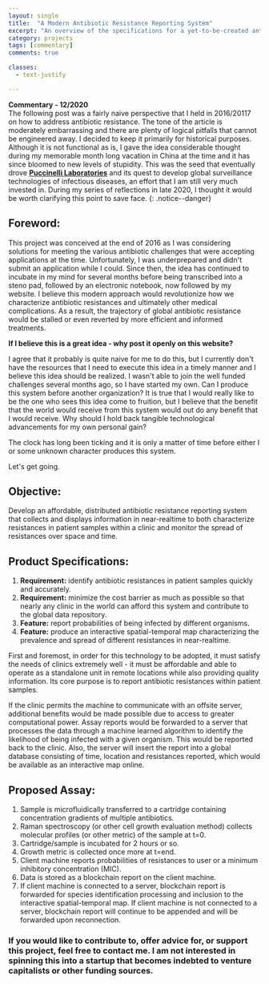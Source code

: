 ```yaml
---
layout: single
title:  "A Modern Antibiotic Resistance Reporting System"
excerpt: "An overview of the specifications for a yet-to-be-created antibiotic resistance reporting system."
category: projects
tags: [commentary]
comments: true

classes:
  - text-justify

---
```


**Commentary - 12/2020**  
The following post was a fairly naive perspective that I held in 2016/20117 on how to address antibiotic resistance. The tone of the article is moderately embarrassing and there are plenty of logical pitfalls that cannot be engineered away. I decided to keep it primarily for historical purposes. Although it is not functional as is, I gave the idea considerable thought during my memorable month long vacation in China at the time and it has since bloomed to new levels of stupidity. This was the seed that eventually drove **[Puccinelli Laboratories](https://puccilabs.com/about/)** and its quest to develop global surveillance technologies of infectious diseases, an effort that I am still very much invested in. During my series of reflections in late 2020, I thought it would be worth clarifying this point to save face.
{: .notice--danger}

## Foreword:

This project was conceived at the end of 2016 as I was considering solutions for meeting the various antibiotic challenges that were accepting applications at the time. Unfortunately, I was underprepared and didn't submit an application while I could. Since then, the idea has continued to incubate in my mind for several months before being transcribed into a steno pad, followed by an electronic notebook, now followed by my website. I believe this modern approach would revolutionize how we characterize antibiotic resistances and ultimately other medical complications. As a result, the trajectory of global antibiotic resistance would be stalled or even reverted by more efficient and informed treatments.

**If I believe this is a great idea - why post it openly on this website?**

I agree that it probably is quite naive for me to do this, but I currently don't have the resources that I need to execute this idea in a timely manner and I believe this idea should be realized. I wasn't able to join the well funded challenges several months ago, so I have started my own. Can I produce this system before another organization? It is true that I would really like to be the one who sees this idea come to fruition, but I believe that the benefit that the world would receive from this system would out do any benefit that I would receive. Why should I hold back tangible technological advancements for my own personal gain?

The clock has long been ticking and it is only a matter of time before either I or some unknown character produces this system.

Let's get going.

## Objective:

Develop an affordable, distributed antibiotic resistance reporting system that collects and displays information in near-realtime to both characterize resistances in patient samples within a clinic and monitor the spread of resistances over space and time.

## Product Specifications:

1. **Requirement:** identify antibiotic resistances in patient samples quickly and accurately.
2. **Requirement:** minimize the cost barrier as much as possible so that nearly any clinic in the world can afford this system and contribute to the global data repository.
2. **Feature:** report probabilities of being infected by different organisms.
3. **Feature:** produce an interactive spatial-temporal map characterizing the prevalence and spread of different resistances in near-realtime.

First and foremost, in order for this technology to be adopted, it must satisfy the needs of clinics extremely well - it must be affordable and able to operate as a standalone unit in remote locations while also providing quality information. Its core purpose is to report antibiotic resistances within patient samples.

If the clinic permits the machine to communicate with an offsite server, additional benefits would be made possible due to access to greater computational power. Assay reports would be forwarded to a server that processes the data through a machine learned algorithm to identify the likelihood of being infected with a given organism. This would be reported back to the clinic. Also, the server will insert the report into a global database consisting of time, location and resistances reported, which would be available as an interactive map online.

## Proposed Assay:

1. Sample is microfluidically transferred to a cartridge containing concentration gradients of multiple antibiotics.
2. Raman spectroscopy (or other cell growth evaluation method) collects molecular profiles (or other metric) of the sample at t=0.
3. Cartridge/sample is incubated for 2 hours or so.
4. Growth metric is collected once more at t=end.
5. Client machine reports probabilities of resistances to user or a minimum inhibitory concentration (MIC).
6. Data is stored as a blockchain report on the client machine.
7. If client machine is connected to a server, blockchain report is forwarded for species identification processing and inclusion to the interactive spatial-temporal map. If client machine is not connected to a server, blockchain report will continue to be appended and will be forwarded upon reconnection.

### If you would like to contribute to, offer advice for, or support this project, feel free to contact me. I am not interested in spinning this into a startup that becomes indebted to venture capitalists or other funding sources.

